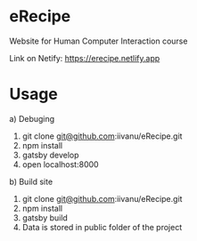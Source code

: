 # eRecipe
Website for Human Computer Interaction course

Link on Netify: https://erecipe.netlify.app

# Usage
a) Debuging
1. git clone git@github.com:iivanu/eRecipe.git
2. npm install
3. gatsby develop
4. open localhost:8000

b) Build site
1. git clone git@github.com:iivanu/eRecipe.git
2. npm install
3. gatsby build
4. Data is stored in public folder of the project
